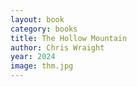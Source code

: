 ```yaml
---
layout: book
category: books
title: The Hollow Mountain
author: Chris Wraight
year: 2024
image: thm.jpg
---
```

